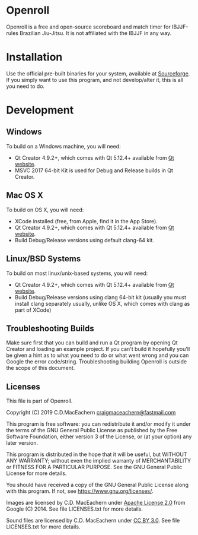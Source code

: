 # Openroll

Openroll is a free and open-source scoreboard and match timer for IBJJF-rules
Brazilian Jiu-Jitsu. It is not affiliated with the IBJJF in any way.

# Installation
Use the official pre-built binaries for your system, available at
[Sourceforge](https://openroll.sourceforge.io). If you simply want to use this
program, and not develop/alter it, this is all you need to do.

# Development
## Windows
To build on a Windows machine, you will need:

* Qt Creator 4.9.2+, which comes with Qt 5.12.4+ available from
[Qt website](https:/www.qt.io/download).
* MSVC 2017 64-bit Kit is used for Debug and Release builds in Qt Creator.

## Mac OS X
To build on OS X, you will need:

* XCode installed (free, from Apple, find it in the App Store).
* Qt Creator 4.9.2+, which comes with Qt 5.12.4+ available from
[Qt website](https:/www.qt.io/download).
* Build Debug/Release versions using default clang-64 kit.

## Linux/BSD Systems
To build on most linux/unix-based systems, you will need:

* Qt Creator 4.9.2+, which comes with Qt 5.12.4+ available from
[Qt website](https:/www.qt.io/download).
* Build Debug/Release versions using clang 64-bit kit (usually you must
install clang separately usually, unlike OS X, which comes with clang as part
of XCode)

## Troubleshooting Builds
Make sure first that you can build and run a Qt program by opening Qt Creator
and loading an example project. If you can't build it hopefully you'll be given
a hint as to what you need to do or what went wrong and you can Google the
error code/string. Troubleshooting building Openroll is outside the scope of
this document.

## Licenses
This file is part of Openroll.

Copyright (C) 2019 C.D.MacEachern <craigmaceachern@fastmail.com>

This program is free software: you can redistribute it and/or modify
it under the terms of the GNU General Public License as published by
the Free Software Foundation, either version 3 of the License, or
(at your option) any later version.

This program is distributed in the hope that it will be useful,
but WITHOUT ANY WARRANTY; without even the implied warranty of
MERCHANTABILITY or FITNESS FOR A PARTICULAR PURPOSE.  See the
GNU General Public License for more details.

You should have received a copy of the GNU General Public License
along with this program.  If not, see <https://www.gnu.org/licenses/>.

Images are licensed by C.D. MacEachern under [Apache License
2.0](https://www.apache.org/licenses/LICENSE-2.0.html) from Google (C) 2014.
See file LICENSES.txt for more details.

Sound files are licensed by C.D. MacEachern under [CC BY
3.0](https://creativecommons.org/licenses/by/3.0/legalcode). See file
LICENSES.txt for more details.
